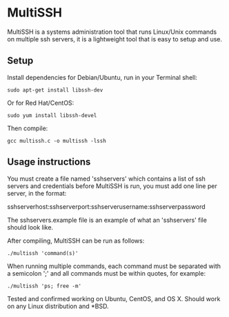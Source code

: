 # MultiSSH
MultiSSH is a systems administration tool that runs Linux/Unix commands on multiple ssh servers, it is a lightweight tool that is easy to setup and use.

Setup
-----

Install dependencies for Debian/Ubuntu, run in your Terminal shell:

```shell
sudo apt-get install libssh-dev
```
Or for Red Hat/CentOS:
```shell
sudo yum install libssh-devel
```
Then compile:
```shell
gcc multissh.c -o multissh -lssh
```
Usage instructions
------------------
You must create a file named 'sshservers' which contains a list of ssh servers and credentials before MultiSSH is run, you must add one line per server, in the format:

sshserverhost:sshserverport:sshserverusername:sshserverpassword

The sshservers.example file is an example of what an 'sshservers' file should look like.

After compiling, MultiSSH can be run as follows:

```shell
./multissh 'command(s)'
```
When running multiple commands, each command must be separated with a semicolon ';' and all commands must be within quotes, for example:
```shell
./multissh 'ps; free -m'
```
Tested and confirmed working on Ubuntu, CentOS, and OS X. Should work on any Linux distribution and *BSD.
